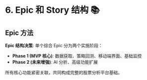 # 6. Epic 和 Story 结构 📚

## Epic 方法

**Epic 结构决策**: 单个综合 Epic 分为两个实施阶段：

- **Phase 1 (MVP 核心)**: 数据获取、策略回测、移动端界面、基础监控
- **Phase 2 (未来增强)**: AI 分析、高级功能扩展

所有核心功能紧密关联，共同构成完整的股票分析平台基础。
